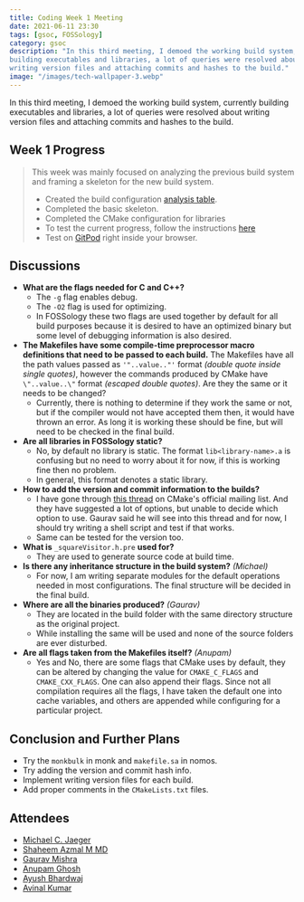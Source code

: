 ```yaml
---
title: Coding Week 1 Meeting
date: 2021-06-11 23:30
tags: [gsoc, FOSSology]
category: gsoc
description: "In this third meeting, I demoed the working build system, currently
building executables and libraries, a lot of queries were resolved about
writing version files and attaching commits and hashes to the build."
image: "/images/tech-wallpaper-3.webp"
---
```


In this third meeting, I demoed the working build system, currently building executables and libraries, a lot of queries were resolved about writing version files and attaching commits and hashes to the build.

## Week 1 Progress

> This week was mainly focused on analyzing the previous build system and framing a skeleton for the new build system.
>
> - Created the build configuration [analysis table](https://github.com/avinal/FOSSology/wiki/agents-spec#agents-configuration-list).
> - Completed the basic skeleton.
> - Completed the CMake configuration for libraries
> - To test the current progress, follow the instructions [here](https://github.com/avinal/FOSSology/wiki#test-the-new-system-only-gcc-with-make-and-ninja-tested-for-now)
> - Test on [GitPod](https://gitpod.io/#https://github.com/avinal/FOSSology/tree/avinal/feat/cmake-buildsystem) right inside your browser.

## Discussions

- **What are the flags needed for C and C++?**
  - The `-g` flag enables debug.
  - The `-O2` flag is used for optimizing.
  - In FOSSology these two flags are used together by default for all
    build purposes because it is desired to have an optimized binary but
    some level of debugging information is also desired.
- **The Makefiles have some compile-time preprocessor macro definitions
  that need to be passed to each build.** The Makefiles have all the
  path values passed as `'"..value.."'` format *(double quote inside
  single quotes)*, however the commands produced by CMake have
  `\"..value..\"` format *(escaped double quotes)*. Are they the same or
  it needs to be changed?
  - Currently, there is nothing to determine if they work the same or
    not, but if the compiler would not have accepted them then, it would
    have thrown an error. As long it is working these should be fine,
    but will need to be checked in the final build.
- **Are all libraries in FOSSology static?**
  - No, by default no library is static. The format
    `lib<library-name>.a` is confusing but no need to worry about it for
    now, if this is working fine then no problem.
  - In general, this format denotes a static library.
- **How to add the version and commit information to the builds?**
  - I have gone through [this
    thread](https://cmake.org/pipermail/cmake/2018-October/068383.html)
    on CMake's official mailing list. And they have suggested a lot of
    options, but unable to decide which option to use. Gaurav said he
    will see into this thread and for now, I should try writing a shell
    script and test if that works.
  - Same can be tested for the version too.
- **What is** `_squareVisitor.h.pre` **used for?**
  - They are used to generate source code at build time.
- **Is there any inheritance structure in the build system?**
  *(Michael)*
  - For now, I am writing separate modules for the default operations
    needed in most configurations. The final structure will be decided
    in the final build.
- **Where are all the binaries produced?** *(Gaurav)*
  - They are located in the build folder with the same directory
    structure as the original project.
  - While installing the same will be used and none of the source
    folders are ever disturbed.
- **Are all flags taken from the Makefiles itself?** *(Anupam)*
  - Yes and No, there are some flags that CMake uses by default, they
    can be altered by changing the value for `CMAKE_C_FLAGS` and
    `CMAKE_CXX_FLAGS`. One can also append their flags. Since not all
    compilation requires all the flags, I have taken the default one
    into cache variables, and others are appended while configuring for
    a particular project.

## Conclusion and Further Plans

- Try the `monkbulk` in monk and `makefile.sa` in nomos.
- Try adding the version and commit hash info.
- Implement writing version files for each build.
- Add proper comments in the `CMakeLists.txt` files.

## Attendees

- [Michael C. Jaeger](https://github.com/mcjaeger)
- [Shaheem Azmal M MD](https://github.com/shaheemazmalmmd)
- [Gaurav Mishra](https://github.com/GMishx)
- [Anupam Ghosh](https://github.com/ag4ums)
- [Ayush Bhardwaj](https://github.com/hastagAB)
- [Avinal Kumar](https://github.com/avinal)
